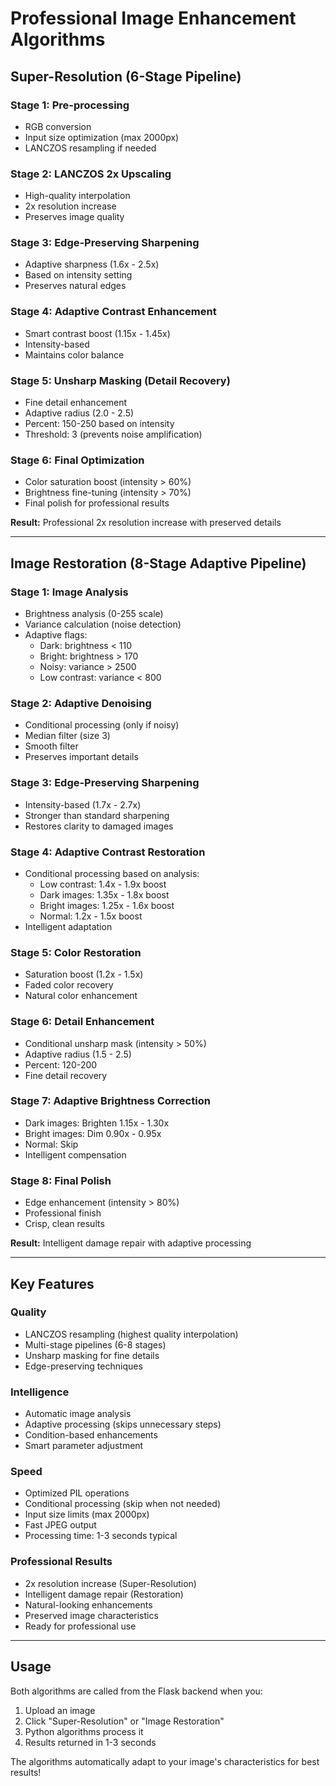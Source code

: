 # Professional Image Enhancement Algorithms

## Super-Resolution (6-Stage Pipeline)

### Stage 1: Pre-processing
- RGB conversion
- Input size optimization (max 2000px)
- LANCZOS resampling if needed

### Stage 2: LANCZOS 2x Upscaling
- High-quality interpolation
- 2x resolution increase
- Preserves image quality

### Stage 3: Edge-Preserving Sharpening
- Adaptive sharpness (1.6x - 2.5x)
- Based on intensity setting
- Preserves natural edges

### Stage 4: Adaptive Contrast Enhancement
- Smart contrast boost (1.15x - 1.45x)
- Intensity-based
- Maintains color balance

### Stage 5: Unsharp Masking (Detail Recovery)
- Fine detail enhancement
- Adaptive radius (2.0 - 2.5)
- Percent: 150-250 based on intensity
- Threshold: 3 (prevents noise amplification)

### Stage 6: Final Optimization
- Color saturation boost (intensity > 60%)
- Brightness fine-tuning (intensity > 70%)
- Final polish for professional results

**Result:** Professional 2x resolution increase with preserved details

---

## Image Restoration (8-Stage Adaptive Pipeline)

### Stage 1: Image Analysis
- Brightness analysis (0-255 scale)
- Variance calculation (noise detection)
- Adaptive flags:
  - Dark: brightness < 110
  - Bright: brightness > 170
  - Noisy: variance > 2500
  - Low contrast: variance < 800

### Stage 2: Adaptive Denoising
- Conditional processing (only if noisy)
- Median filter (size 3)
- Smooth filter
- Preserves important details

### Stage 3: Edge-Preserving Sharpening
- Intensity-based (1.7x - 2.7x)
- Stronger than standard sharpening
- Restores clarity to damaged images

### Stage 4: Adaptive Contrast Restoration
- Conditional processing based on analysis:
  - Low contrast: 1.4x - 1.9x boost
  - Dark images: 1.35x - 1.8x boost
  - Bright images: 1.25x - 1.6x boost
  - Normal: 1.2x - 1.5x boost
- Intelligent adaptation

### Stage 5: Color Restoration
- Saturation boost (1.2x - 1.5x)
- Faded color recovery
- Natural color enhancement

### Stage 6: Detail Enhancement
- Conditional unsharp mask (intensity > 50%)
- Adaptive radius (1.5 - 2.5)
- Percent: 120-200
- Fine detail recovery

### Stage 7: Adaptive Brightness Correction
- Dark images: Brighten 1.15x - 1.30x
- Bright images: Dim 0.90x - 0.95x
- Normal: Skip
- Intelligent compensation

### Stage 8: Final Polish
- Edge enhancement (intensity > 80%)
- Professional finish
- Crisp, clean results

**Result:** Intelligent damage repair with adaptive processing

---

## Key Features

### Quality
- LANCZOS resampling (highest quality interpolation)
- Multi-stage pipelines (6-8 stages)
- Unsharp masking for fine details
- Edge-preserving techniques

### Intelligence
- Automatic image analysis
- Adaptive processing (skips unnecessary steps)
- Condition-based enhancements
- Smart parameter adjustment

### Speed
- Optimized PIL operations
- Conditional processing (skip when not needed)
- Input size limits (max 2000px)
- Fast JPEG output
- Processing time: 1-3 seconds typical

### Professional Results
- 2x resolution increase (Super-Resolution)
- Intelligent damage repair (Restoration)
- Natural-looking enhancements
- Preserved image characteristics
- Ready for professional use

---

## Usage

Both algorithms are called from the Flask backend when you:
1. Upload an image
2. Click "Super-Resolution" or "Image Restoration"
3. Python algorithms process it
4. Results returned in 1-3 seconds

The algorithms automatically adapt to your image's characteristics for best results!

